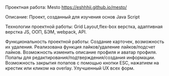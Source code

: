 Проектная работа: Mesto https://eshhhii.github.io/mesto/

Описание:
Проект, созданный для изучения основ Java Script

Технологии проектной работы: Grid Layout,flex-box верстка, адаптивная верстка JS, ООП, БЭМ, webpack, API.

Функциональность проектной работы: Создание карточек, возможность их удаления. Реализована функция лайков/удаление лайков/подсчет лайков. Возможность изменить описание профиля и аватар профиля. Попапы для редактирования/подтверждения/создания информации. Возможность закрытия попапов с помощью кнопки ESC, нажатием на крестик или кликом на overlay. Улучшенный UX всех форм.
